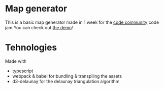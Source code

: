 # Map generator

This is a basic map generator made in 1 week for the [code community](https://discord.gg/RFPVysw) code jam
You can check out [the demo]()!

# Tehnologies

Made with

- typescript
- webpack & babel for bundling & transpiling the assets
- d3-delaunay for the delaunay triangulation algorithm
